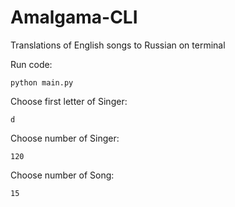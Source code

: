# Amalgama-CLI

Translations of English songs to Russian on terminal


Run code:
```
python main.py
```

Choose first letter of Singer:
```
d
```

Choose number of Singer:
```
120
```

Choose number of Song:
```
15
```
